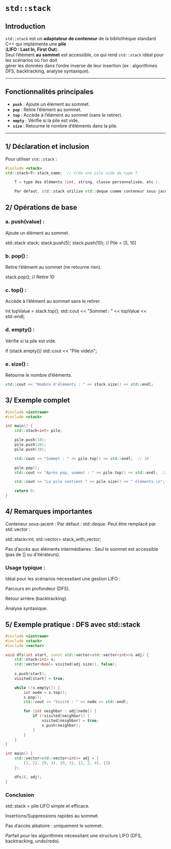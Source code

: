 # `std::stack`

## Introduction
`std::stack` est un **adaptateur de conteneur** de la bibliothèque standard C++ qui implémente une **pile**  
(**LIFO : Last In, First Out**).  
Seul l’élément **au sommet** est accessible, ce qui rend `std::stack` idéal pour les scénarios où l’on doit  
gérer les données dans l’ordre inverse de leur insertion (ex : algorithmes DFS, backtracking, analyse syntaxique).

---

## Fonctionnalités principales
- **`push`** : Ajoute un élément au sommet.  
- **`pop`** : Retire l’élément au sommet.  
- **`top`** : Accède à l’élément au sommet (sans le retirer).  
- **`empty`** : Vérifie si la pile est vide.  
- **`size`** : Retourne le nombre d’éléments dans la pile.

---

## 1/ Déclaration et inclusion
Pour utiliser `std::stack` :  

```cpp
#include <stack>
std::stack<T> stack_name;  // Crée une pile vide de type T

    T = type des éléments (int, string, classe personnalisée, etc.).

    Par défaut, std::stack utilise std::deque comme conteneur sous-jacent (modifiable : ex std::vector).
```

## 2/ Opérations de base

### a. push(value) :

Ajoute un élément au sommet.

std::stack<int> stack;
stack.push(5);
stack.push(10);  // Pile = [5, 10]

### b. pop() :

Retire l’élément au sommet (ne retourne rien).

stack.pop();  // Retire 10

### c. top() :

Accède à l’élément au sommet sans le retirer.

int topValue = stack.top();
std::cout << "Sommet : " << topValue << std::endl;

### d. empty() :

Vérifie si la pile est vide.

if (stack.empty()) std::cout << "Pile vide\n";

### e. size() :

Retourne le nombre d’éléments.

```cpp
std::cout << "Nombre d'éléments : " << stack.size() << std::endl;
```

## 3/ Exemple complet

```cpp
#include <iostream>
#include <stack>

int main() {
    std::stack<int> pile;

    pile.push(10);
    pile.push(20);
    pile.push(30);

    std::cout << "Sommet : " << pile.top() << std::endl;  // 30

    pile.pop();
    std::cout << "Après pop, sommet : " << pile.top() << std::endl;  // 20

    std::cout << "La pile contient " << pile.size() << " éléments.\n";

    return 0;
}
```

## 4/ Remarques importantes

Conteneur sous-jacent :
Par défaut : std::deque. Peut être remplacé par std::vector :

std::stack<int, std::vector<int>> stack_with_vector;

Pas d’accès aux éléments intermédiaires :
Seul le sommet est accessible (pas de [] ou d’itérateurs).

### Usage typique :

Idéal pour les scénarios nécessitant une gestion LIFO :

Parcours en profondeur (DFS).

Retour arrière (backtracking).

Analyse syntaxique.

## 5/ Exemple pratique : DFS avec std::stack

```cpp
#include <iostream>
#include <stack>
#include <vector>

void dfs(int start, const std::vector<std::vector<int>>& adj) {
    std::stack<int> s;
    std::vector<bool> visited(adj.size(), false);
    
    s.push(start);
    visited[start] = true;

    while (!s.empty()) {
        int node = s.top();
        s.pop();
        std::cout << "Visité : " << node << std::endl;

        for (int neighbor : adj[node]) {
            if (!visited[neighbor]) {
                visited[neighbor] = true;
                s.push(neighbor);
            }
        }
    }
}

int main() {
    std::vector<std::vector<int>> adj = {
        {1, 2}, {0, 3}, {0, 3}, {1, 2, 4}, {3}
    };

    dfs(0, adj);
}
```

### Conclusion

std::stack = pile LIFO simple et efficace.

Insertions/Suppressions rapides au sommet.

Pas d’accès aléatoire : uniquement le sommet.

Parfait pour les algorithmes nécessitant une structure LIFO (DFS, backtracking, undo/redo).

